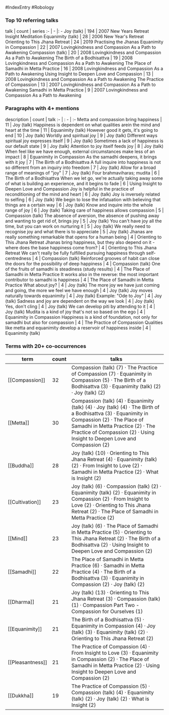 #IndexEntry #Robology

### Top 10 referring talks
talk | count | series
:- | - |: -
<a data-href="Joy (talk)" class="internal-link">Joy (talk)</a> | 194 | <a data-href="2007 New Years Retreat Insight Meditation" class="internal-link">2007 New Years Retreat Insight Meditation</a>
<a data-href="Equanimity (talk)" class="internal-link">Equanimity (talk)</a> | 28 | <a data-href="2006 New Year's Retreat" class="internal-link">2006 New Year&#x27;s Retreat</a>
<a data-href="Orienting to This Jhana Retreat" class="internal-link">Orienting to This Jhana Retreat</a> | 24 | <a data-href="2019 Practising the Jhanas" class="internal-link">2019 Practising the Jhanas</a>
<a data-href="Equanimity in Compassion" class="internal-link">Equanimity in Compassion</a> | 22 | <a data-href="2007 Lovingkindness and Compassion As a Path to Awakening" class="internal-link">2007 Lovingkindness and Compassion As a Path to Awakening</a>
<a data-href="Compassion (talk)" class="internal-link">Compassion (talk)</a> | 20 | <a data-href="2008 Lovingkindness and Compassion As a Path to Awakening" class="internal-link">2008 Lovingkindness and Compassion As a Path to Awakening</a>
<a data-href="The Birth of a Bodhisattva" class="internal-link">The Birth of a Bodhisattva</a> | 19 | <a data-href="2008 Lovingkindness and Compassion As a Path to Awakening" class="internal-link">2008 Lovingkindness and Compassion As a Path to Awakening</a>
<a data-href="The Place of Samadhi in Metta Practice" class="internal-link">The Place of Samadhi in Metta Practice</a> | 16 | <a data-href="2008 Lovingkindness and Compassion As a Path to Awakening" class="internal-link">2008 Lovingkindness and Compassion As a Path to Awakening</a>
<a data-href="Using Insight to Deepen Love and Compassion" class="internal-link">Using Insight to Deepen Love and Compassion</a> | 13 | <a data-href="2008 Lovingkindness and Compassion As a Path to Awakening" class="internal-link">2008 Lovingkindness and Compassion As a Path to Awakening</a>
<a data-href="The Practice of Compassion" class="internal-link">The Practice of Compassion</a> | 13 | <a data-href="2007 Lovingkindness and Compassion As a Path to Awakening" class="internal-link">2007 Lovingkindness and Compassion As a Path to Awakening</a>
<a data-href="Samadhi in Metta Practice" class="internal-link">Samadhi in Metta Practice</a> | 9 | <a data-href="2007 Lovingkindness and Compassion As a Path to Awakening" class="internal-link">2007 Lovingkindness and Compassion As a Path to Awakening</a>

### Paragraphs with 4+ mentions
description | count | talk
:- | : - | :-
<a aria-label-position="top" aria-label="Joy (talk) > Metta and compassion bring happiness" data-href="Joy (talk)#Metta and compassion bring happiness" class="internal-link">Metta and compassion bring happiness</a> | 11 | <a data-href="Joy (talk)" class="internal-link">Joy (talk)</a>
<a aria-label-position="top" aria-label="Equanimity (talk) > Happiness is dependent on what qualities arein the mind and heart at the time" data-href="Equanimity (talk)#Happiness is dependent on what qualities arein the mind and heart at the time" class="internal-link">Happiness is dependent on what qualities arein the mind and heart at the time</a> | 11 | <a data-href="Equanimity (talk)" class="internal-link">Equanimity (talk)</a>
<a aria-label-position="top" aria-label="Joy (talk) > However good it gets its going to end" data-href="Joy (talk)#However good it gets it's going to end" class="internal-link">However good it gets, it&#x27;s going to end</a> | 10 | <a data-href="Joy (talk)" class="internal-link">Joy (talk)</a>
<a aria-label-position="top" aria-label="Joy (talk) > Worldly and spiritual joy" data-href="Joy (talk)#Worldly and spiritual joy" class="internal-link">Worldly and spiritual joy</a> | 9 | <a data-href="Joy (talk)" class="internal-link">Joy (talk)</a>
<a aria-label-position="top" aria-label="Joy (talk) > Different ways spiritual joy expresses itself" data-href="Joy (talk)#Different ways spiritual joy expresses itself" class="internal-link">Different ways spiritual joy expresses itself</a> | 9 | <a data-href="Joy (talk)" class="internal-link">Joy (talk)</a>
<a aria-label-position="top" aria-label="Joy (talk) > Sometimes a lack of happiness is our default state" data-href="Joy (talk)#Sometimes a lack of happiness is our default state" class="internal-link">Sometimes a lack of happiness is our default state</a> | 9 | <a data-href="Joy (talk)" class="internal-link">Joy (talk)</a>
<a aria-label-position="top" aria-label="Joy (talk) > Attention to joy itself feeds joy" data-href="Joy (talk)#Attention to joy itself feeds joy" class="internal-link">Attention to joy itself feeds joy</a> | 8 | <a data-href="Joy (talk)" class="internal-link">Joy (talk)</a>
<a aria-label-position="top" aria-label="Equanimity in Compassion > When feel like we have enough external circumstances make less of an impact" data-href="Equanimity in Compassion#When feel like we have enough external circumstances make less of an impact" class="internal-link">When feel like we have enough, external circumstances make less of an impact</a> | 8 | <a data-href="Equanimity in Compassion" class="internal-link">Equanimity in Compassion</a>
<a aria-label-position="top" aria-label="The Birth of a Bodhisattva > As the samadhi deepens it brings with it joy" data-href="The Birth of a Bodhisattva#As the samadhi deepens it brings with it joy" class="internal-link">As the samadhi deepens, it brings with it joy</a> | 7 | <a data-href="The Birth of a Bodhisattva" class="internal-link">The Birth of a Bodhisattva</a>
<a aria-label-position="top" aria-label="Joy (talk) > A full inquire into happiness is not so different from an inquiry into freedom" data-href="Joy (talk)#A full inquire into happiness is not so different from an inquiry into freedom" class="internal-link">A full inquire into happiness is not so different from an inquiry into freedom</a> | 7 | <a data-href="Joy (talk)" class="internal-link">Joy (talk)</a>
<a aria-label-position="top" aria-label="Joy (talk) > Allow for a broad range of meanings of joy" data-href="Joy (talk)#Allow for a broad range of meanings of joy" class="internal-link">Allow for a broad range of meanings of &quot;joy&quot;</a> | 7 | <a data-href="Joy (talk)" class="internal-link">Joy (talk)</a>
<a aria-label-position="top" aria-label="The Birth of a Bodhisattva > Four brahmaviharas; mudita" data-href="The Birth of a Bodhisattva#Four brahmaviharas; mudita" class="internal-link">Four brahmaviharas; mudita</a> | 6 | <a data-href="The Birth of a Bodhisattva" class="internal-link">The Birth of a Bodhisattva</a>
<a aria-label-position="top" aria-label="Using Insight to Deepen Love and Compassion > When we let go were actually taking away some of what is building an experience and it begins to fade" data-href="Using Insight to Deepen Love and Compassion#When we let go we're actually taking away some of what is building an experience and it begins to fade" class="internal-link">When we let go, we&#x27;re actually taking away some of what is building an experience, and it begins to fade</a> | 6 | <a data-href="Using Insight to Deepen Love and Compassion" class="internal-link">Using Insight to Deepen Love and Compassion</a>
<a aria-label-position="top" aria-label="Joy (talk) > Joy is helpful in the practice of reconditioning of the mind and heart" data-href="Joy (talk)#Joy is helpful in the practice of reconditioning of the mind and heart" class="internal-link">Joy is helpful in the practice of reconditioning of the mind and heart</a> | 6 | <a data-href="Joy (talk)" class="internal-link">Joy (talk)</a>
<a aria-label-position="top" aria-label="Joy (talk) > Joy is inversely related to selfing" data-href="Joy (talk)#Joy is inversely related to selfing" class="internal-link">Joy is inversely related to selfing</a> | 6 | <a data-href="Joy (talk)" class="internal-link">Joy (talk)</a>
<a aria-label-position="top" aria-label="Joy (talk) > We begin to lose the infatuation with believing that things are a certain way" data-href="Joy (talk)#We begin to lose the infatuation with believing that things are a certain way" class="internal-link">We begin to lose the infatuation with believing that things are a certain way</a> | 6 | <a data-href="Joy (talk)" class="internal-link">Joy (talk)</a>
<a aria-label-position="top" aria-label="Joy (talk) > Know and inquire into the whole range of joy" data-href="Joy (talk)#Know and inquire into the whole range of joy" class="internal-link">Know and inquire into the whole range of joy</a> | 6 | <a data-href="Joy (talk)" class="internal-link">Joy (talk)</a>
<a aria-label-position="top" aria-label="Compassion (talk) > Taking care of happiness allows compassion" data-href="Compassion (talk)#Taking care of happiness allows compassion" class="internal-link">Taking care of happiness allows compassion</a> | 5 | <a data-href="Compassion (talk)" class="internal-link">Compassion (talk)</a>
<a aria-label-position="top" aria-label="Joy (talk) > The absence of aversion the absence of pushing away and wanting to get rid of brings joy" data-href="Joy (talk)#The absence of aversion the absence of pushing away and wanting to get rid of brings joy" class="internal-link">The absence of aversion, the absence of pushing away and wanting to get rid of, brings joy</a> | 5 | <a data-href="Joy (talk)" class="internal-link">Joy (talk)</a>
<a aria-label-position="top" aria-label="Joy (talk) > You cant have joy all the time but you can work on nurturing it" data-href="Joy (talk)#You can't have joy all the time but you can work on nurturing it" class="internal-link">You can&#x27;t have joy all the time, but you can work on nurturing it</a> | 5 | <a data-href="Joy (talk)" class="internal-link">Joy (talk)</a>
<a aria-label-position="top" aria-label="Joy (talk) > We really need to recognise joy and what there is to appreciate" data-href="Joy (talk)#We really need to recognise joy and what there is to appreciate" class="internal-link">We really need to recognise joy and what there is to appreciate</a> | 5 | <a data-href="Joy (talk)" class="internal-link">Joy (talk)</a>
<a aria-label-position="top" aria-label="Orienting to This Jhana Retreat > Jhanas are really something remarkable that opens for a human being" data-href="Orienting to This Jhana Retreat#Jhanas are really something remarkable that opens for a human being" class="internal-link">Jhanas are really something remarkable that opens for a human being</a> | 4 | <a data-href="Orienting to This Jhana Retreat" class="internal-link">Orienting to This Jhana Retreat</a>
<a aria-label-position="top" aria-label="Orienting to This Jhana Retreat > Jhanas bring happiness but they also depend on it - where does the base happiness come from" data-href="Orienting to This Jhana Retreat#Jhanas bring happiness but they also depend on it - where does the base happiness come from" class="internal-link">Jhanas bring happiness, but they also depend on it - where does the base happiness come from?</a> | 4 | <a data-href="Orienting to This Jhana Retreat" class="internal-link">Orienting to This Jhana Retreat</a>
<a aria-label-position="top" aria-label="Compassion (talk) > We cant really be fully fulfilled pursuing happiness through self-centredness" data-href="Compassion (talk)#We can't really be fully fulfilled pursuing happiness through self-centredness" class="internal-link">We can&#x27;t really be fully fulfilled pursuing happiness through self-centredness</a> | 4 | <a data-href="Compassion (talk)" class="internal-link">Compassion (talk)</a>
<a aria-label-position="top" aria-label="Compassion (talk) > Reinforced grooves of habit can close the doors for the possibility of deep happiness" data-href="Compassion (talk)#Reinforced grooves of habit can close the doors for the possibility of deep happiness" class="internal-link">Reinforced grooves of habit can close the doors for the possibility of deep happiness</a> | 4 | <a data-href="Compassion (talk)" class="internal-link">Compassion (talk)</a>
<a aria-label-position="top" aria-label="The Place of Samadhi in Metta Practice > One of the fruits of samadhi is steadiness study results" data-href="The Place of Samadhi in Metta Practice#One of the fruits of samadhi is steadiness study results" class="internal-link">One of the fruits of samadhi is steadiness (study results)</a> | 4 | <a data-href="The Place of Samadhi in Metta Practice" class="internal-link">The Place of Samadhi in Metta Practice</a>
<a aria-label-position="top" aria-label="The Place of Samadhi in Metta Practice > It works also in the reverse the most important contributor to samadhi is happiness" data-href="The Place of Samadhi in Metta Practice#It works also in the reverse the most important contributor to samadhi is happiness" class="internal-link">It works also in the reverse: the most important contributor to samadhi is happiness</a> | 4 | <a data-href="The Place of Samadhi in Metta Practice" class="internal-link">The Place of Samadhi in Metta Practice</a>
<a aria-label-position="top" aria-label="Joy (talk) > What about joy" data-href="Joy (talk)#What about joy" class="internal-link">What about joy?</a> | 4 | <a data-href="Joy (talk)" class="internal-link">Joy (talk)</a>
<a aria-label-position="top" aria-label="Joy (talk) > The more joy we have just coming and going the more we feel we have enough" data-href="Joy (talk)#The more joy we have just coming and going the more we feel we have enough" class="internal-link">The more joy we have just coming and going, the more we feel we have enough</a> | 4 | <a data-href="Joy (talk)" class="internal-link">Joy (talk)</a>
<a aria-label-position="top" aria-label="Joy (talk) > Joy moves naturally towards equanimity" data-href="Joy (talk)#Joy moves naturally towards equanimity" class="internal-link">Joy moves naturally towards equanimity</a> | 4 | <a data-href="Joy (talk)" class="internal-link">Joy (talk)</a>
<a aria-label-position="top" aria-label="Joy (talk) > Example Ode to Joy" data-href="Joy (talk)#Example Ode to Joy" class="internal-link">Example: &quot;Ode to Joy&quot;</a> | 4 | <a data-href="Joy (talk)" class="internal-link">Joy (talk)</a>
<a aria-label-position="top" aria-label="Joy (talk) > Sadness and joy are dependent on the way we look" data-href="Joy (talk)#Sadness and joy are dependent on the way we look" class="internal-link">Sadness and joy are dependent on the way we look</a> | 4 | <a data-href="Joy (talk)" class="internal-link">Joy (talk)</a>
<a aria-label-position="top" aria-label="Joy (talk) > Yes dont cling" data-href="Joy (talk)#Yes don't cling" class="internal-link">Yes, don&#x27;t cling</a> | 4 | <a data-href="Joy (talk)" class="internal-link">Joy (talk)</a>
<a aria-label-position="top" aria-label="Joy (talk) > We can develop piti by attending to it" data-href="Joy (talk)#We can develop piti by attending to it" class="internal-link">We can develop piti by attending to it</a> | 4 | <a data-href="Joy (talk)" class="internal-link">Joy (talk)</a>
<a aria-label-position="top" aria-label="Equanimity in Compassion > Mudita is a kind of joy thats not so based on the ego" data-href="Equanimity in Compassion#Mudita is a kind of joy that's not so based on the ego" class="internal-link">Mudita is a kind of joy that&#x27;s not so based on the ego</a> | 4 | <a data-href="Equanimity in Compassion" class="internal-link">Equanimity in Compassion</a>
<a aria-label-position="top" aria-label="The Practice of Compassion > Happiness is a kind of foundation not only for samadhi but also for compassion" data-href="The Practice of Compassion#Happiness is a kind of foundation not only for samadhi but also for compassion" class="internal-link">Happiness is a kind of foundation, not only for samadhi but also for compassion</a> | 4 | <a data-href="The Practice of Compassion" class="internal-link">The Practice of Compassion</a>
<a aria-label-position="top" aria-label="Equanimity (talk) > Qualities like metta and equanimity develop a reservoir of happiness inside" data-href="Equanimity (talk)#Qualities like metta and equanimity develop a reservoir of happiness inside" class="internal-link">Qualities like metta and equanimity develop a reservoir of happiness inside</a> | 4 | <a data-href="Equanimity (talk)" class="internal-link">Equanimity (talk)</a>

### Terms with 20+ co-occurrences
term | count | talks
-|-|-
[[Compassion]] | 32 | <span class="counts"><a data-href="Compassion (talk)" class="internal-link">Compassion (talk)</a> (7) · <a data-href="The Practice of Compassion" class="internal-link">The Practice of Compassion</a> (7) · <a data-href="Equanimity in Compassion" class="internal-link">Equanimity in Compassion</a> (5) · <a data-href="The Birth of a Bodhisattva" class="internal-link">The Birth of a Bodhisattva</a> (3) · <a data-href="Equanimity (talk)" class="internal-link">Equanimity (talk)</a> (2) · <a data-href="Joy (talk)" class="internal-link">Joy (talk)</a> (2)</span> 
[[Metta]] | 30 | <span class="counts"><a data-href="Compassion (talk)" class="internal-link">Compassion (talk)</a> (4) · <a data-href="Equanimity (talk)" class="internal-link">Equanimity (talk)</a> (4) · <a data-href="Joy (talk)" class="internal-link">Joy (talk)</a> (4) · <a data-href="The Birth of a Bodhisattva" class="internal-link">The Birth of a Bodhisattva</a> (3) · <a data-href="Equanimity in Compassion" class="internal-link">Equanimity in Compassion</a> (2) · <a data-href="The Place of Samadhi in Metta Practice" class="internal-link">The Place of Samadhi in Metta Practice</a> (2) · <a data-href="The Practice of Compassion" class="internal-link">The Practice of Compassion</a> (2) · <a data-href="Using Insight to Deepen Love and Compassion" class="internal-link">Using Insight to Deepen Love and Compassion</a> (2)</span> 
[[Buddha]] | 28 | <span class="counts"><a data-href="Joy (talk)" class="internal-link">Joy (talk)</a> (10) · <a data-href="Orienting to This Jhana Retreat" class="internal-link">Orienting to This Jhana Retreat</a> (4) · <a data-href="Equanimity (talk)" class="internal-link">Equanimity (talk)</a> (2) · <a data-href="From Insight to Love" class="internal-link">From Insight to Love</a> (2) · <a data-href="Samadhi in Metta Practice" class="internal-link">Samadhi in Metta Practice</a> (2) · <a data-href="What is Insight" class="internal-link">What is Insight</a> (2)</span> 
[[Cultivation]] | 23 | <span class="counts"><a data-href="Joy (talk)" class="internal-link">Joy (talk)</a> (6) · <a data-href="Compassion (talk)" class="internal-link">Compassion (talk)</a> (2) · <a data-href="Equanimity (talk)" class="internal-link">Equanimity (talk)</a> (2) · <a data-href="Equanimity in Compassion" class="internal-link">Equanimity in Compassion</a> (2) · <a data-href="From Insight to Love" class="internal-link">From Insight to Love</a> (2) · <a data-href="Orienting to This Jhana Retreat" class="internal-link">Orienting to This Jhana Retreat</a> (2) · <a data-href="The Place of Samadhi in Metta Practice" class="internal-link">The Place of Samadhi in Metta Practice</a> (2)</span> 
[[Mind]] | 23 | <span class="counts"><a data-href="Joy (talk)" class="internal-link">Joy (talk)</a> (6) · <a data-href="The Place of Samadhi in Metta Practice" class="internal-link">The Place of Samadhi in Metta Practice</a> (5) · <a data-href="Orienting to This Jhana Retreat" class="internal-link">Orienting to This Jhana Retreat</a> (2) · <a data-href="The Birth of a Bodhisattva" class="internal-link">The Birth of a Bodhisattva</a> (2) · <a data-href="Using Insight to Deepen Love and Compassion" class="internal-link">Using Insight to Deepen Love and Compassion</a> (2)</span> 
[[Samadhi]] | 22 | <span class="counts"><a data-href="The Place of Samadhi in Metta Practice" class="internal-link">The Place of Samadhi in Metta Practice</a> (6) · <a data-href="Samadhi in Metta Practice" class="internal-link">Samadhi in Metta Practice</a> (4) · <a data-href="The Birth of a Bodhisattva" class="internal-link">The Birth of a Bodhisattva</a> (3) · <a data-href="Equanimity in Compassion" class="internal-link">Equanimity in Compassion</a> (2) · <a data-href="Joy (talk)" class="internal-link">Joy (talk)</a> (2)</span> 
[[Dharma]] | 21 | <span class="counts"><a data-href="Joy (talk)" class="internal-link">Joy (talk)</a> (13) · <a data-href="Orienting to This Jhana Retreat" class="internal-link">Orienting to This Jhana Retreat</a> (3) · <a data-href="Compassion (talk)" class="internal-link">Compassion (talk)</a> (1) · <a data-href="Compassion Part Two - Compassion for Ourselves" class="internal-link">Compassion Part Two - Compassion for Ourselves</a> (1)</span> 
[[Equanimity]] | 21 | <span class="counts"><a data-href="The Birth of a Bodhisattva" class="internal-link">The Birth of a Bodhisattva</a> (5) · <a data-href="Equanimity in Compassion" class="internal-link">Equanimity in Compassion</a> (4) · <a data-href="Joy (talk)" class="internal-link">Joy (talk)</a> (3) · <a data-href="Equanimity (talk)" class="internal-link">Equanimity (talk)</a> (2) · <a data-href="Orienting to This Jhana Retreat" class="internal-link">Orienting to This Jhana Retreat</a> (2)</span> 
[[Pleasantness]] | 21 | <span class="counts"><a data-href="The Practice of Compassion" class="internal-link">The Practice of Compassion</a> (4) · <a data-href="From Insight to Love" class="internal-link">From Insight to Love</a> (3) · <a data-href="Equanimity in Compassion" class="internal-link">Equanimity in Compassion</a> (2) · <a data-href="The Place of Samadhi in Metta Practice" class="internal-link">The Place of Samadhi in Metta Practice</a> (2) · <a data-href="Using Insight to Deepen Love and Compassion" class="internal-link">Using Insight to Deepen Love and Compassion</a> (2)</span> 
[[Dukkha]] | 19 | <span class="counts"><a data-href="The Practice of Compassion" class="internal-link">The Practice of Compassion</a> (5) · <a data-href="Compassion (talk)" class="internal-link">Compassion (talk)</a> (4) · <a data-href="Equanimity (talk)" class="internal-link">Equanimity (talk)</a> (2) · <a data-href="Joy (talk)" class="internal-link">Joy (talk)</a> (2) · <a data-href="What is Insight" class="internal-link">What is Insight</a> (2)</span> 

